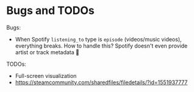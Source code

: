# Bugs and TODOs
Bugs:
- When Spotify `listening_to` type is `episode` (videos/music videos), everything breaks. How to handle this? Spotify doesn't even provide artist or track metadata 🤷

TODOs:
- Full-screen visualization
- https://steamcommunity.com/sharedfiles/filedetails/?id=1551937777